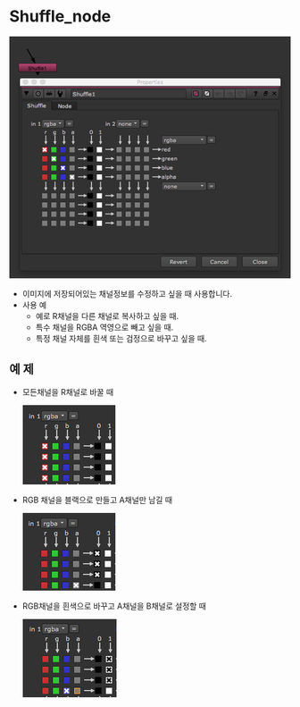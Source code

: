 # Shuffle\_node

![](../../.gitbook/assets/shuffle_node.png)

* 이미지에 저장되어있는 채널정보를 수정하고 싶을 때 사용합니다.
* 사용 예
  * 예로 R채널을 다른 채널로 복사하고 싶을 때.
  * 특수 채널을 RGBA 역영으로 빼고 싶을 때.
  * 특정 채널 자체를 흰색 또는 검정으로 바꾸고 싶을 때.

## 예 제

* 모든채널을 R채널로 바꿀 때

  ![](../../.gitbook/assets/shuffle01.png)

* RGB 채널을 블랙으로 만들고 A채널만 남길 때

  ![](../../.gitbook/assets/shuffle_02.png)

* RGB채널을 흰색으로 바꾸고 A채널을 B채널로 설정할 때

  ![](../../.gitbook/assets/shuffle03.png)

